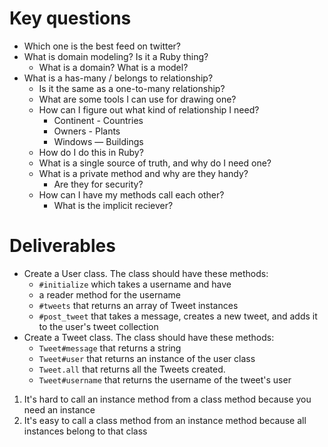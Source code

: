 # Key questions
* Which one is the best feed on twitter?
* What is domain modeling? Is it a Ruby thing?
  * What is a domain? What is a model?
* What is a has-many / belongs to relationship? 
  * Is it the same as a one-to-many relationship?
  * What are some tools I can use for drawing one?
  * How can I figure out what kind of relationship I need?
    * Continent - Countries
    * Owners - Plants
    * Windows — Buildings
  * How do I do this in Ruby?
  * What is a single source of truth, and why do I need one?
  * What is a private method and why are they handy?
    * Are they for security?
  * How can I have my methods call each other? 
    * What is the implicit reciever? 

# Deliverables
* Create a User class. The class should have these methods:
  * `#initialize` which takes a username and have
  * a reader method for the username
  * `#tweets` that returns an array of Tweet instances
  * `#post_tweet` that takes a message, creates a new tweet, and adds it to the user's tweet collection
* Create a Tweet class. The class should have these methods:
  * `Tweet#message` that returns a string
  * `Tweet#user` that returns an instance of the user class
  * `Tweet.all` that returns all the Tweets created.
  * `Tweet#username` that returns the username of the tweet's user


1. It's hard to call an instance method from a class method because you need an instance
2. It's easy to call a class method from an instance method because all instances belong to that class



